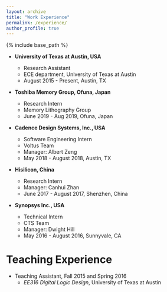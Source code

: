 ```yaml
---
layout: archive
title: "Work Experience"
permalink: /experience/
author_profile: true
---
```


{% include base_path %}


* **University of Texas at Austin, USA**
  * Research Assistant 
  * ECE department, University of Texas at Austin
  * August 2015 - Present, Austin, TX

* **Toshiba Memory Group, Ofuna, Japan**
  * Research Intern
  * Memory Lithography Group
  * June 2019 - Aug 2019, Ofuna, Japan

* **Cadence Design Systems, Inc., USA**
  * Software Engineering Intern
  * Voltus Team
  * Manager: Albert Zeng
  * May 2018 - August 2018, Austin, TX

* **Hisilicon, China**
  * Research Intern
  * Manager: Canhui Zhan 
  * June 2017 - August 2017, Shenzhen, China 

* **Synopsys Inc., USA**
  * Technical Intern
  * CTS Team
  * Manager: Dwight Hill 
  * May 2016 - August 2016, Sunnyvale, CA


# Teaching Experience

* Teaching Assistant, Fall 2015 and Spring 2016
  * *EE316 Digital Logic Design*, University of Texas at Austin
